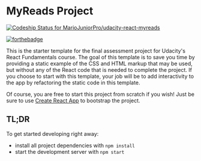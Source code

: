 # MyReads Project
[ ![Codeship Status for MarioJuniorPro/udacity-react-myreads](https://app.codeship.com/projects/8d1cee90-ef7b-0135-c679-32fa720a4e89/status?branch=master)](https://app.codeship.com/projects/271130)

[![forthebadge](http://forthebadge.com/images/badges/built-by-developers.svg)](http://forthebadge.com)

This is the starter template for the final assessment project for Udacity's React Fundamentals course. The goal of this template is to save you time by providing a static example of the CSS and HTML markup that may be used, but without any of the React code that is needed to complete the project. If you choose to start with this template, your job will be to add interactivity to the app by refactoring the static code in this template.

Of course, you are free to start this project from scratch if you wish! Just be sure to use [Create React App](https://github.com/facebookincubator/create-react-app) to bootstrap the project.

## TL;DR

To get started developing right away:

* install all project dependencies with `npm install`
* start the development server with `npm start`